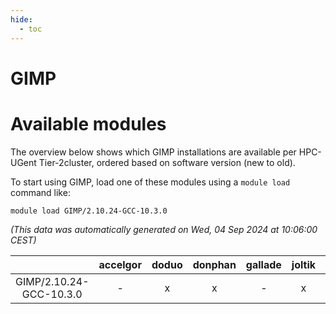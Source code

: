 ```yaml
---
hide:
  - toc
---
```


GIMP
====

# Available modules


The overview below shows which GIMP installations are available per HPC-UGent Tier-2cluster, ordered based on software version (new to old).

To start using GIMP, load one of these modules using a `module load` command like:

```shell
module load GIMP/2.10.24-GCC-10.3.0
```

*(This data was automatically generated on Wed, 04 Sep 2024 at 10:06:00 CEST)*  

| |accelgor|doduo|donphan|gallade|joltik|shinx|skitty|
| :---: | :---: | :---: | :---: | :---: | :---: | :---: | :---: |
|GIMP/2.10.24-GCC-10.3.0|-|x|x|-|x|-|-|
